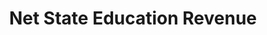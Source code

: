 ---
layout: bos_content
permalink: /featured-analysis/net-state-education-revenue/
title: Net State Education Revenue
components:
- breadcrumbs:
  - title: Home
    url: "/"
  - title: Budget
    url: "/budget"
  - title: Featured Analysis
    url: "/featured-analysis/"
  - current: Net State Education Revenue
  - published: 4/13/17
- intro:
  - title: Net State education revenue
    short_desc: >
      
    description: >
      
    sidebar_menu: true    
- text_block:
---